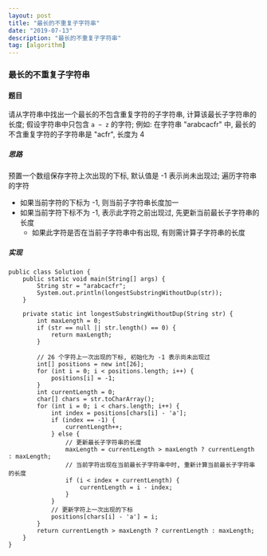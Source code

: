 ```yaml
---
layout: post
title: "最长的不重复子字符串"
date: "2019-07-13"
description: "最长的不重复子字符串"
tag: [algorithm]
---
```


### 最长的不重复子字符串

#### 题目
请从字符串中找出一个最长的不包含重复字符的子字符串, 计算该最长子字符串的长度; 假设字符串中只包含 `a ~ z` 的字符; 例如: 在字符串 "arabcacfr" 中, 最长的不含重复字符的子字符串是 "acfr", 长度为 4

##### 思路
预置一个数组保存字符上次出现的下标, 默认值是 -1 表示尚未出现过; 遍历字符串的字符
- 如果当前字符的下标为 -1, 则当前子字符串长度加一
- 如果当前字符下标不为 -1, 表示此字符之前出现过, 先更新当前最长子字符串的长度
  - 如果此字符是否在当前子字符串中有出现, 有则需计算子字符串的长度

##### 实现
```
public class Solution {
    public static void main(String[] args) {
        String str = "arabcacfr";
        System.out.println(longestSubstringWithoutDup(str));
    }

    private static int longestSubstringWithoutDup(String str) {
        int maxLength = 0;
        if (str == null || str.length() == 0) {
            return maxLength;
        }

        // 26 个字符上一次出现的下标, 初始化为 -1 表示尚未出现过
        int[] positions = new int[26];
        for (int i = 0; i < positions.length; i++) {
            positions[i] = -1;
        }
        int currentLength = 0;
        char[] chars = str.toCharArray();
        for (int i = 0; i < chars.length; i++) {
            int index = positions[chars[i] - 'a'];
            if (index == -1) {
                currentLength++;
            } else {
                // 更新最长子字符串的长度
                maxLength = currentLength > maxLength ? currentLength : maxLength;
                // 当前字符出现在当前最长子字符串中时, 重新计算当前最长子字符串的长度
                if (i < index + currentLength) {
                    currentLength = i - index;
                }
            }
            // 更新字符上一次出现的下标
            positions[chars[i] - 'a'] = i;
        }
        return currentLength > maxLength ? currentLength : maxLength;
    }
}
```
